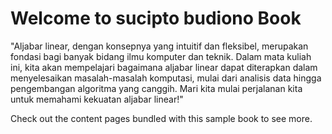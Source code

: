 # Welcome to sucipto budiono Book

"Aljabar linear, dengan konsepnya yang intuitif dan fleksibel, merupakan fondasi bagi banyak bidang ilmu komputer dan teknik. Dalam mata kuliah ini, kita akan mempelajari bagaimana aljabar linear dapat diterapkan dalam menyelesaikan masalah-masalah komputasi, mulai dari analisis data hingga pengembangan algoritma yang canggih. Mari kita mulai perjalanan kita untuk memahami kekuatan aljabar linear!"

Check out the content pages bundled with this sample book to see more.

```{tableofcontents}
```
